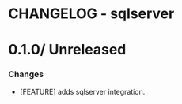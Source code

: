 # CHANGELOG - sqlserver

0.1.0/ Unreleased
==================

### Changes

* [FEATURE] adds sqlserver integration.
